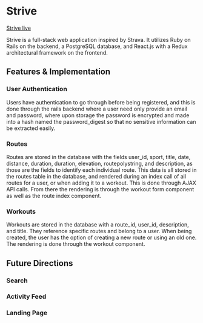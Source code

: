 # Strive

[Strive live](https//striver.herokuapp.com/)

Strive is a full-stack web application inspired by Strava. It utilizes Ruby on Rails on the backend, a PostgreSQL database, and React.js with a Redux architectural framework on the frontend.

## Features & Implementation

### User Authentication

Users have authentication to go through before being registered, and this is done through the rails backend where a user need only provide an email and password, where upon storage the password is encrypted and made into a hash named the password_digest so that no sensitive information can be extracted easily.

### Routes

Routes are stored in the database with the fields user_id, sport, title, date, distance, duration, duration, elevation, routepolystring, and description, as those are the fields to identify each individual route. This data is all stored in the routes table in the database, and rendered during an index call of all routes for a user, or when adding it to a workout. This is done through AJAX API calls. From there the rendering is through the workout form component as well as the route index component.

### Workouts

Workouts are stored in the database with a route_id, user_id, description, and title. They reference specific routes and belong to a user. When being created, the user has the option of creating a new route or using an old one. The rendering is done through the workout component.

## Future Directions

### Search

### Activity Feed

### Landing Page
